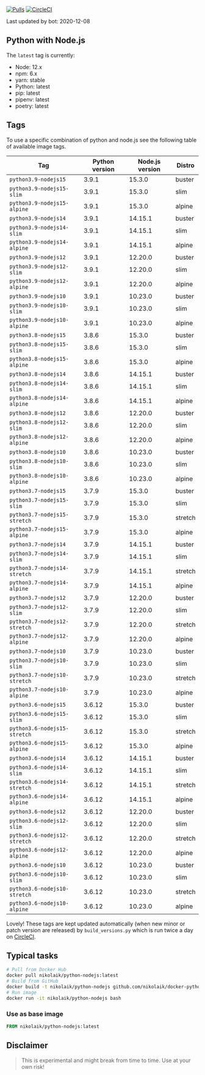 [![Pulls](https://img.shields.io/docker/pulls/nikolaik/python-nodejs.svg?style=flat-square)](https://hub.docker.com/r/nikolaik/python-nodejs/)
[![CircleCI](https://img.shields.io/circleci/project/github/nikolaik/docker-python-nodejs.svg?style=flat-square)](https://circleci.com/gh/nikolaik/docker-python-nodejs)

Last updated by bot: 2020-12-08

## Python with Node.js
The `latest` tag is currently:

- Node: 12.x
- npm: 6.x
- yarn: stable
- Python: latest
- pip: latest
- pipenv: latest
- poetry: latest

## Tags
To use a specific combination of python and node.js see the following table of available image tags.

Tag | Python version | Node.js version | Distro
--- | --- | --- | ---
`python3.9-nodejs15` | 3.9.1 | 15.3.0 | buster
`python3.9-nodejs15-slim` | 3.9.1 | 15.3.0 | slim
`python3.9-nodejs15-alpine` | 3.9.1 | 15.3.0 | alpine
`python3.9-nodejs14` | 3.9.1 | 14.15.1 | buster
`python3.9-nodejs14-slim` | 3.9.1 | 14.15.1 | slim
`python3.9-nodejs14-alpine` | 3.9.1 | 14.15.1 | alpine
`python3.9-nodejs12` | 3.9.1 | 12.20.0 | buster
`python3.9-nodejs12-slim` | 3.9.1 | 12.20.0 | slim
`python3.9-nodejs12-alpine` | 3.9.1 | 12.20.0 | alpine
`python3.9-nodejs10` | 3.9.1 | 10.23.0 | buster
`python3.9-nodejs10-slim` | 3.9.1 | 10.23.0 | slim
`python3.9-nodejs10-alpine` | 3.9.1 | 10.23.0 | alpine
`python3.8-nodejs15` | 3.8.6 | 15.3.0 | buster
`python3.8-nodejs15-slim` | 3.8.6 | 15.3.0 | slim
`python3.8-nodejs15-alpine` | 3.8.6 | 15.3.0 | alpine
`python3.8-nodejs14` | 3.8.6 | 14.15.1 | buster
`python3.8-nodejs14-slim` | 3.8.6 | 14.15.1 | slim
`python3.8-nodejs14-alpine` | 3.8.6 | 14.15.1 | alpine
`python3.8-nodejs12` | 3.8.6 | 12.20.0 | buster
`python3.8-nodejs12-slim` | 3.8.6 | 12.20.0 | slim
`python3.8-nodejs12-alpine` | 3.8.6 | 12.20.0 | alpine
`python3.8-nodejs10` | 3.8.6 | 10.23.0 | buster
`python3.8-nodejs10-slim` | 3.8.6 | 10.23.0 | slim
`python3.8-nodejs10-alpine` | 3.8.6 | 10.23.0 | alpine
`python3.7-nodejs15` | 3.7.9 | 15.3.0 | buster
`python3.7-nodejs15-slim` | 3.7.9 | 15.3.0 | slim
`python3.7-nodejs15-stretch` | 3.7.9 | 15.3.0 | stretch
`python3.7-nodejs15-alpine` | 3.7.9 | 15.3.0 | alpine
`python3.7-nodejs14` | 3.7.9 | 14.15.1 | buster
`python3.7-nodejs14-slim` | 3.7.9 | 14.15.1 | slim
`python3.7-nodejs14-stretch` | 3.7.9 | 14.15.1 | stretch
`python3.7-nodejs14-alpine` | 3.7.9 | 14.15.1 | alpine
`python3.7-nodejs12` | 3.7.9 | 12.20.0 | buster
`python3.7-nodejs12-slim` | 3.7.9 | 12.20.0 | slim
`python3.7-nodejs12-stretch` | 3.7.9 | 12.20.0 | stretch
`python3.7-nodejs12-alpine` | 3.7.9 | 12.20.0 | alpine
`python3.7-nodejs10` | 3.7.9 | 10.23.0 | buster
`python3.7-nodejs10-slim` | 3.7.9 | 10.23.0 | slim
`python3.7-nodejs10-stretch` | 3.7.9 | 10.23.0 | stretch
`python3.7-nodejs10-alpine` | 3.7.9 | 10.23.0 | alpine
`python3.6-nodejs15` | 3.6.12 | 15.3.0 | buster
`python3.6-nodejs15-slim` | 3.6.12 | 15.3.0 | slim
`python3.6-nodejs15-stretch` | 3.6.12 | 15.3.0 | stretch
`python3.6-nodejs15-alpine` | 3.6.12 | 15.3.0 | alpine
`python3.6-nodejs14` | 3.6.12 | 14.15.1 | buster
`python3.6-nodejs14-slim` | 3.6.12 | 14.15.1 | slim
`python3.6-nodejs14-stretch` | 3.6.12 | 14.15.1 | stretch
`python3.6-nodejs14-alpine` | 3.6.12 | 14.15.1 | alpine
`python3.6-nodejs12` | 3.6.12 | 12.20.0 | buster
`python3.6-nodejs12-slim` | 3.6.12 | 12.20.0 | slim
`python3.6-nodejs12-stretch` | 3.6.12 | 12.20.0 | stretch
`python3.6-nodejs12-alpine` | 3.6.12 | 12.20.0 | alpine
`python3.6-nodejs10` | 3.6.12 | 10.23.0 | buster
`python3.6-nodejs10-slim` | 3.6.12 | 10.23.0 | slim
`python3.6-nodejs10-stretch` | 3.6.12 | 10.23.0 | stretch
`python3.6-nodejs10-alpine` | 3.6.12 | 10.23.0 | alpine

Lovely! These tags are kept updated automatically (when new minor or patch version are released) by `build_versions.py` which is run twice a day on [CircleCI](https://circleci.com/gh/nikolaik/docker-python-nodejs).

## Typical tasks
```bash
# Pull from Docker Hub
docker pull nikolaik/python-nodejs:latest
# Build from GitHub
docker build -t nikolaik/python-nodejs github.com/nikolaik/docker-python-nodejs
# Run image
docker run -it nikolaik/python-nodejs bash
```

### Use as base image
```Dockerfile
FROM nikolaik/python-nodejs:latest
```

## Disclaimer
> This is experimental and might break from time to time. Use at your own risk!
